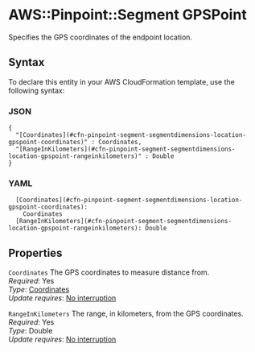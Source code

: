 # AWS::Pinpoint::Segment GPSPoint<a name="aws-properties-pinpoint-segment-segmentdimensions-location-gpspoint"></a>

Specifies the GPS coordinates of the endpoint location\.

## Syntax<a name="aws-properties-pinpoint-segment-segmentdimensions-location-gpspoint-syntax"></a>

To declare this entity in your AWS CloudFormation template, use the following syntax:

### JSON<a name="aws-properties-pinpoint-segment-segmentdimensions-location-gpspoint-syntax.json"></a>

```
{
  "[Coordinates](#cfn-pinpoint-segment-segmentdimensions-location-gpspoint-coordinates)" : Coordinates,
  "[RangeInKilometers](#cfn-pinpoint-segment-segmentdimensions-location-gpspoint-rangeinkilometers)" : Double
}
```

### YAML<a name="aws-properties-pinpoint-segment-segmentdimensions-location-gpspoint-syntax.yaml"></a>

```
  [Coordinates](#cfn-pinpoint-segment-segmentdimensions-location-gpspoint-coordinates): 
    Coordinates
  [RangeInKilometers](#cfn-pinpoint-segment-segmentdimensions-location-gpspoint-rangeinkilometers): Double
```

## Properties<a name="aws-properties-pinpoint-segment-segmentdimensions-location-gpspoint-properties"></a>

`Coordinates`  <a name="cfn-pinpoint-segment-segmentdimensions-location-gpspoint-coordinates"></a>
The GPS coordinates to measure distance from\.  
*Required*: Yes  
*Type*: [Coordinates](aws-properties-pinpoint-segment-segmentdimensions-location-gpspoint-coordinates.md)  
*Update requires*: [No interruption](https://docs.aws.amazon.com/AWSCloudFormation/latest/UserGuide/using-cfn-updating-stacks-update-behaviors.html#update-no-interrupt)

`RangeInKilometers`  <a name="cfn-pinpoint-segment-segmentdimensions-location-gpspoint-rangeinkilometers"></a>
The range, in kilometers, from the GPS coordinates\.  
*Required*: Yes  
*Type*: Double  
*Update requires*: [No interruption](https://docs.aws.amazon.com/AWSCloudFormation/latest/UserGuide/using-cfn-updating-stacks-update-behaviors.html#update-no-interrupt)